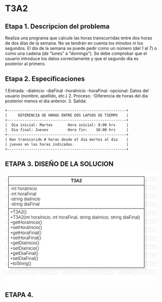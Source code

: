 # T3A2
## Etapa 1. Descripcion del problema
Realiza una programa que calcule las horas transcurridas entre dos horas de dos días de la semana. No se tendrán en cuenta los minutos ni los segundos. El día de la semana se puede pedir como un número (del 1 al 7) o como una cadena (de “lunes” a “domingo”). Se debe comprobar que el usuario introduce los datos correctamente y que el segundo día es posterior al primero.


## Etapa 2. Especificaciones
1.Entrada:
-diaInicio
-diaFinal
-horaInicio
-horaFinal
-opcional: Datos del usuario (nombre, apellido, etc.)
2. Proceso:
-Diferencia de horas del dia posterior menos el dia anterior.
3. Salida:
 

~~~
+-------------------------------------------------------+
|     DIFERENCIA DE HORAS ENTRE DOS LAPSOS DE TIEMPO    |
+-------------------------------------------------------+
|  Dia inicial: Martes       Hora inicial: 8:00 hrs     |
|  Dia final: Jueves         Hora fin:    10:00 hrs     |
+-------------------------------------------------------+
| Han transcurido # horas desde el dia martes al dia    |
| jueves en las horas indicadas.                        |
+-------------------------------------------------------+
~~~


## ETAPA 3. DISEÑO  DE LA SOLUCION
![](https://github.com/arturo18sv/T3A2---Ejercicio-02-/blob/main/T3A2.png?raw=true) 

## ETAPA 4.
